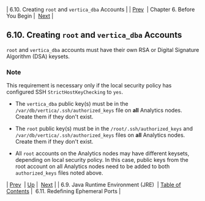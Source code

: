 | 6.10. Creating `root` and `vertica_dba` Accounts |
| [Prev](byb.jre)  | Chapter 6. Before You Begin |  [Next](byb.redefine_ephemeral_ports) |

## 6.10. Creating `root` and `vertica_dba` Accounts

`root` and `vertica_dba` accounts must have their own RSA or Digital Signature Algorithm (DSA) keysets.

### Note

This requirement is necessary only if the local security policy has configured SSH `StrictHostKeyChecking` to `yes`.

*   The `vertica_dba` public key(s) must be in the `/var/db/vertica/.ssh/authorized_keys` file on **all** Analytics nodes. Create them if they don't exist.

*   The `root` public key(s) must be in the `/root/.ssh/authorized_keys` and `/var/db/vertica/.ssh/authorized_keys` files on **all** Analytics nodes. Create them if they don't exist.

*   All `root` accounts on the Analytics nodes may have different keysets, depending on local security policy. In this case, public keys from the root account on all Analytics nodes need to be added to both `authorized_keys` files noted above.

| [Prev](byb.jre)  | [Up](before_you_begin) |  [Next](byb.redefine_ephemeral_ports) |
| 6.9. Java Runtime Environment (JRE)  | [Table of Contents](index) |  6.11. Redefining Ephemeral Ports |

